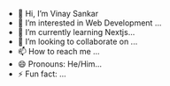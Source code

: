 - 👋 Hi, I’m Vinay Sankar
- 👀 I’m interested in Web Development ...
- 🌱 I’m currently learning Nextjs...
- 💞️ I’m looking to collaborate on ...
- 📫 How to reach me ...
- 😄 Pronouns: He/Him...
- ⚡ Fun fact: ...

<!---
gnvvs-07/gnvvs-07 is a ✨ special ✨ repository because its `README.md` (this file) appears on your GitHub profile.
You can click the Preview link to take a look at your changes.
--->
